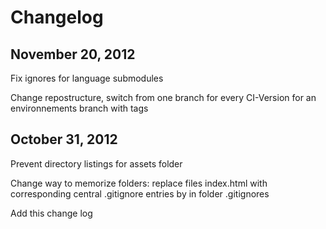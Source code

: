 Changelog
=========

November 20, 2012
------------------
Fix ignores for language submodules

Change repostructure, switch from one branch for every CI-Version for an environnements branch with tags

October 31, 2012
----------------
Prevent directory listings for assets folder

Change way to memorize folders: replace files index.html with corresponding central .gitignore entries by in folder .gitignores

Add this change log